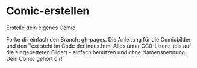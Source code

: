 # Comic-erstellen
Erstelle dein eigenes Comic

Forke dir einfach den Branch: gh-pages.
Die Anleitung für die Comicbilder und den Text steht im Code der index.html
Alles unter CC0-Lizenz (bis auf die eingebetteten Bilder) - einfach benutzen und ohne Namensnennung.
Dein Comic gehört dir! 
